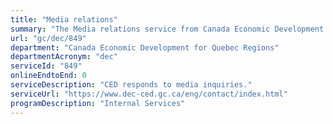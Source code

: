```yaml
---
title: "Media relations"
summary: "The Media relations service from Canada Economic Development for Quebec Regions is not available end-to-end online, according to the GC Service Inventory."
url: "gc/dec/849"
department: "Canada Economic Development for Quebec Regions"
departmentAcronym: "dec"
serviceId: "849"
onlineEndtoEnd: 0
serviceDescription: "CED responds to media inquiries."
serviceUrl: "https://www.dec-ced.gc.ca/eng/contact/index.html"
programDescription: "Internal Services"
---
```

